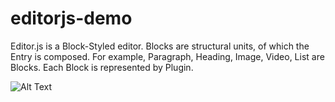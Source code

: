 # editorjs-demo
Editor.js is a Block-Styled editor. Blocks are structural units, of which the Entry is composed. For example, Paragraph, Heading, Image, Video, List are Blocks. Each Block is represented by Plugin. 



![Alt Text](https://media.giphy.com/media/Me0gBBzP3B0efnU2q7/giphy.gif)
